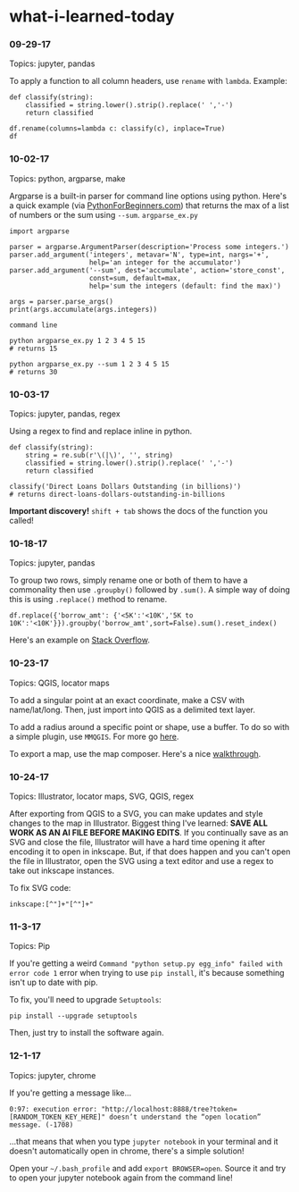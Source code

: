 # what-i-learned-today

### 09-29-17
Topics: jupyter, pandas

To apply a function to all column headers, use `rename` with `lambda`.
Example:
```
def classify(string):
    classified = string.lower().strip().replace(' ','-')
    return classified

df.rename(columns=lambda c: classify(c), inplace=True)
df
```

### 10-02-17
Topics: python, argparse, make

Argparse is a built-in parser for command line options using python. Here's a quick example (via [PythonForBeginners.com](http://www.pythonforbeginners.com/argparse/argparse-tutorial)) that returns the max of a list of numbers or the sum using `--sum`.
`argparse_ex.py`
```
import argparse

parser = argparse.ArgumentParser(description='Process some integers.')
parser.add_argument('integers', metavar='N', type=int, nargs='+',
                    help='an integer for the accumulator')
parser.add_argument('--sum', dest='accumulate', action='store_const',
                    const=sum, default=max,
                    help='sum the integers (default: find the max)')

args = parser.parse_args()
print(args.accumulate(args.integers))
```

`command line`
```
python argparse_ex.py 1 2 3 4 5 15
# returns 15

python argparse_ex.py --sum 1 2 3 4 5 15
# returns 30
```

### 10-03-17
Topics: jupyter, pandas, regex

Using a regex to find and replace inline in python.
```
def classify(string):
    string = re.sub(r'\(|\)', '', string)
    classified = string.lower().strip().replace(' ','-')
    return classified

classify('Direct Loans Dollars Outstanding (in billions)')
# returns direct-loans-dollars-outstanding-in-billions
```

**Important discovery!**
`shift + tab` shows the docs of the function you called!

### 10-18-17
Topics: jupyter, pandas

To group two rows, simply rename one or both of them to have a commonality then use `.groupby()` followed by `.sum()`. A simple way of doing this is using `.replace()` method to rename.

```
df.replace({'borrow_amt': {'<5K':'<10K','5K to 10K':'<10K'}}).groupby('borrow_amt',sort=False).sum().reset_index()
```

Here's an example on [Stack Overflow](https://stackoverflow.com/questions/37947479/pandas-sum-two-rows-of-dataframe-without-rearranging-dataframe).

### 10-23-17
Topics: QGIS, locator maps

To add a singular point at an exact coordinate, make a CSV with name/lat/long. Then, just import into QGIS as a delimited text layer.

To add a radius around a specific point or shape, use a buffer. To do so with a simple plugin, use `MMQGIS`. For more go [here](https://gis.stackexchange.com/questions/29509/how-to-draw-a-circle-with-a-set-radius).

To export a map, use the map composer. Here's a nice [walkthrough](http://docs.qgis.org/2.0/da/docs/training_manual/map_composer/map_composer.html).

### 10-24-17
Topics: Illustrator, locator maps, SVG, QGIS, regex

After exporting from QGIS to a SVG, you can make updates and style changes to the map in Illustrator. Biggest thing I've learned: **SAVE ALL WORK AS AN AI FILE BEFORE MAKING EDITS**. If you continually save as an SVG and close the file, Illustrator will have a hard time opening it after encoding it to open in inkscape. But, if that does happen and you can't open the file in Illustrator, open the SVG using a text editor and use a regex to take out inkscape instances.

To fix SVG code:
```
inkscape:[^"]+"[^"]+"
```

### 11-3-17
Topics: Pip

If you're getting a weird `Command "python setup.py egg_info" failed with error code 1` error when trying to use `pip install`, it's because something isn't up to date with pip.

To fix, you'll need to upgrade `Setuptools`:
```
pip install --upgrade setuptools
```

Then, just try to install the software again.

### 12-1-17
Topics: jupyter, chrome

If you're getting a message like...

```
0:97: execution error: "http://localhost:8888/tree?token=[RANDOM_TOKEN_KEY_HERE]" doesn’t understand the “open location” message. (-1708)
```

...that means that when you type `jupyter notebook` in your terminal and it doesn't automatically open in chrome, there's a simple solution!

Open your `~/.bash_profile` and add `export BROWSER=open`. Source it and try to open your jupyter notebook again from the command line! 
